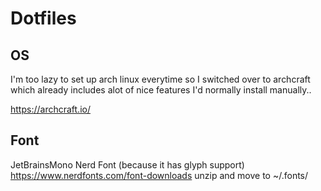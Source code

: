 # Dotfiles

## OS
I'm too lazy to set up arch linux everytime so I switched over to archcraft which already includes alot of nice features I'd normally install manually..

https://archcraft.io/

## Font 
JetBrainsMono Nerd Font (because it has glyph support)
https://www.nerdfonts.com/font-downloads
unzip and move to ~/.fonts/
